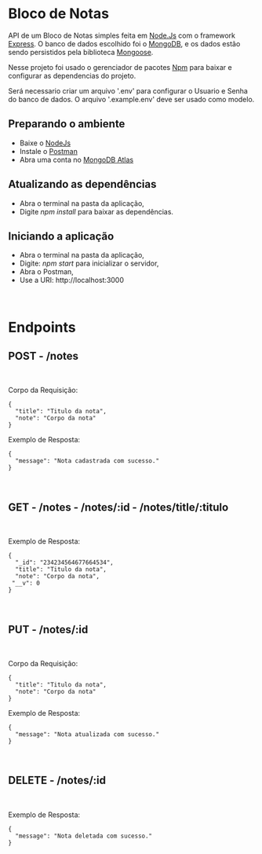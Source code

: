 # Bloco de Notas

API de um Bloco de Notas simples feita em [Node.Js](https://nodejs.org/en/) com o framework [Express](https://expressjs.com/pt-br/). O banco de dados escolhido foi o [MongoDB](https://www.mongodb.com/home), e os dados estão sendo persistidos pela biblioteca [Mongoose](https://mongoosejs.com/).

Nesse projeto foi usado o gerenciador de pacotes [Npm](https://www.npmjs.com/) para baixar e configurar as dependencias do projeto.

Será necessario criar um arquivo '.env' para configurar o Usuario e Senha do banco de dados. O arquivo '.example.env' deve ser usado como modelo.

## Preparando o ambiente

- Baixe o [NodeJs](https://nodejs.org/en/download/)
- Instale o [Postman](https://www.postman.com/downloads/)
- Abra uma conta no [MongoDB Atlas](https://account.mongodb.com/account/register)

## Atualizando as dependências

- Abra o terminal na pasta da aplicação,
- Digite <i>npm install</i> para baixar as dependências.

## Iniciando a aplicação

- Abra o terminal na pasta da aplicação,
- Digite: <i>npm start</i> para inicializar o servidor,
- Abra o Postman,
- Use a URI: http://localhost:3000

<br>

# Endpoints

## POST - /notes

<br>

Corpo da Requisição:

```
{
  "title": "Titulo da nota",
  "note": "Corpo da nota"
}
```

Exemplo de Resposta:

```
{
  "message": "Nota cadastrada com sucesso."
}
```

<br>

## GET - /notes - /notes/:id - /notes/title/:titulo

<br>

Exemplo de Resposta:

```
{
  "_id": "234234564677664534",
  "title": "Titulo da nota",
  "note": "Corpo da nota",
 "__v": 0
}
```

<br>

## PUT - /notes/:id

<br>

Corpo da Requisição:

```
{
  "title": "Titulo da nota",
  "note": "Corpo da nota"
}
```

Exemplo de Resposta:

```
{
  "message": "Nota atualizada com sucesso."
}
```

<br>

## DELETE - /notes/:id

<br>

Exemplo de Resposta:

```
{
  "message": "Nota deletada com sucesso."
}
```
